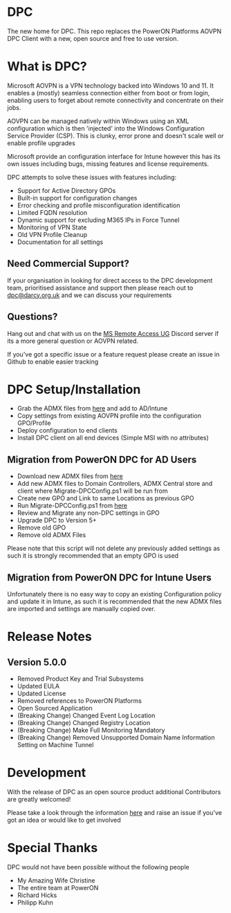 # DPC
The new home for DPC. This repo replaces the PowerON Platforms AOVPN DPC Client with a new, open source and free to use version.

# What is DPC?
Microsoft AOVPN is a VPN technology backed into Windows 10 and 11. It enables a (mostly) seamless connection either from boot or from login, enabling users to forget about remote connectivity and concentrate on their jobs.

AOVPN can be managed natively within Windows using an XML configuration which is then 'injected' into the Windows Configuration Service Provider (CSP). This is clunky, error prone and doesn't scale well or enable profile upgrades

Microsoft provide an configuration interface for Intune however this has its own issues including bugs, missing features and license requirements. 

DPC attempts to solve these issues with features including:
- Support for Active Directory GPOs
- Built-in support for configuration changes
- Error checking and profile misconfiguration identification
- Limited FQDN resolution
- Dynamic support for excluding M365 IPs in Force Tunnel
- Monitoring of VPN State
- Old VPN Profile Cleanup
- Documentation for all settings

## Need Commercial Support?

If your organisation in looking for direct access to the DPC development team, prioritised assistance and support then please reach out to dpc@darcy.org.uk and we can discuss your requirements

## Questions?

Hang out and chat with us on the [MS Remote Access UG](https://discord.gg/qzgajr9Dev) Discord server if its a more general question or AOVPN related.

If you've got a specific issue or a feature request please create an issue in Github to enable easier tracking

# DPC Setup/Installation
- Grab the ADMX files from [here](DPCInstaller/ADMX) and add to AD/Intune
- Copy settings from existing AOVPN profile into the configuration GPO/Profile
- Deploy configuration to end clients
- Install DPC client on all end devices (Simple MSI with no attributes)

## Migration from PowerON DPC for AD Users

- Download new ADMX files from [here](DPCInstaller/ADMX)
- Add new ADMX files to Domain Controllers, ADMX Central store and client where Migrate-DPCConfig.ps1 will be run from
- Create new GPO and Link to same Locations as previous GPO
- Run Migrate-DPCConfig.ps1 from [here](DPCManagement/Scripts/Migrate-DPCConfig.ps1)
- Review and Migrate any non-DPC settings in GPO
- Upgrade DPC to Version 5+
- Remove old GPO
- Remove old ADMX Files

Please note that this script will not delete any previously added settings as such it is strongly recommended that an empty GPO is used

## Migration from PowerON DPC for Intune Users

Unfortunately there is no easy way to copy an existing Configuration policy and update it in Intune, as such it is recommended that the new ADMX files are imported and settings are manually copied over.

# Release Notes

## Version 5.0.0

- Removed Product Key and Trial Subsystems
- Updated EULA
- Updated License
- Removed references to PowerON Platforms
- Open Sourced Application
- (Breaking Change) Changed Event Log Location
- (Breaking Change) Changed Registry Location
- (Breaking Change) Make Full Monitoring Mandatory
- (Breaking Change) Removed Unsupported Domain Name Information Setting on Machine Tunnel

# Development

With the release of DPC as an open source product additional Contributors are greatly welcomed! 

Please take a look through the information [here](DEVELOPMENT.md) and raise an issue if you've got an idea or would like to get involved

# Special Thanks
DPC would not have been possible without the following people

- My Amazing Wife Christine
- The entire team at PowerON
- Richard Hicks
- Philipp Kuhn